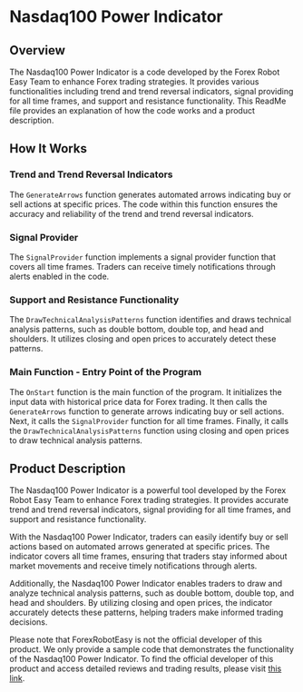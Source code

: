 # Nasdaq100 Power Indicator

## Overview
The Nasdaq100 Power Indicator is a code developed by the Forex Robot Easy Team to enhance Forex trading strategies. It provides various functionalities including trend and trend reversal indicators, signal providing for all time frames, and support and resistance functionality. This ReadMe file provides an explanation of how the code works and a product description.

## How It Works

### Trend and Trend Reversal Indicators
The `GenerateArrows` function generates automated arrows indicating buy or sell actions at specific prices. The code within this function ensures the accuracy and reliability of the trend and trend reversal indicators.

### Signal Provider
The `SignalProvider` function implements a signal provider function that covers all time frames. Traders can receive timely notifications through alerts enabled in the code.

### Support and Resistance Functionality
The `DrawTechnicalAnalysisPatterns` function identifies and draws technical analysis patterns, such as double bottom, double top, and head and shoulders. It utilizes closing and open prices to accurately detect these patterns.

### Main Function - Entry Point of the Program
The `OnStart` function is the main function of the program. It initializes the input data with historical price data for Forex trading. It then calls the `GenerateArrows` function to generate arrows indicating buy or sell actions. Next, it calls the `SignalProvider` function for all time frames. Finally, it calls the `DrawTechnicalAnalysisPatterns` function using closing and open prices to draw technical analysis patterns.

## Product Description
The Nasdaq100 Power Indicator is a powerful tool developed by the Forex Robot Easy Team to enhance Forex trading strategies. It provides accurate trend and trend reversal indicators, signal providing for all time frames, and support and resistance functionality.

With the Nasdaq100 Power Indicator, traders can easily identify buy or sell actions based on automated arrows generated at specific prices. The indicator covers all time frames, ensuring that traders stay informed about market movements and receive timely notifications through alerts.

Additionally, the Nasdaq100 Power Indicator enables traders to draw and analyze technical analysis patterns, such as double bottom, double top, and head and shoulders. By utilizing closing and open prices, the indicator accurately detects these patterns, helping traders make informed trading decisions.

Please note that ForexRobotEasy is not the official developer of this product. We only provide a sample code that demonstrates the functionality of the Nasdaq100 Power Indicator. To find the official developer of this product and access detailed reviews and trading results, please visit [this link](https://forexroboteasy.com/forex-robot-review/nasdaq100-power-indicator-review-enhancing-forex-trading-strategy/).
